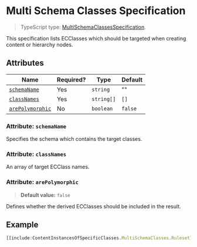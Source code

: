 # Multi Schema Classes Specification

> TypeScript type: [MultiSchemaClassesSpecification]($presentation-common).

This specification lists ECClasses which should be targeted when creating content or hierarchy nodes.

## Attributes

| Name                                          | Required? | Type                                                                  | Default |
| --------------------------------------------- | --------- | --------------------------------------------------------------------- | ------- |
| [`schemaName`](#attribute-schemaname)         | Yes       | `string`                                                              |   ""    |
| [`classNames`](#attribute-classnames)         | Yes       | `string[]`                                                            |  `[]`   |
| [`arePolymorphic`](#attribute-arepolymorphic) | No        | `boolean`                                                             | `false` |

### Attribute: `schemaName`

Specifies the schema which contains the target classes.

### Attribute: `classNames`

An array of target ECClass names.

### Attribute: `arePolymorphic`

> **Default value:** `false`

Defines whether the derived ECClasses should be included in the result.

## Example

```ts
[[include:ContentInstancesOfSpecificClasses.MultiSchemaClasses.Ruleset]]
```
